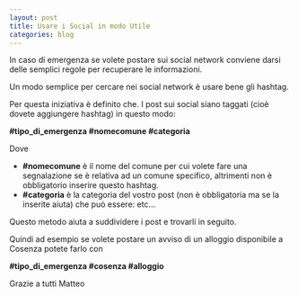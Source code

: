```yaml
---
layout: post
title: Usare i Social in modo Utile
categories: blog
---
```


In caso di emergenza se volete postare sui social network conviene darsi delle semplici regole per recuperare le informazioni.

Un modo semplice per cercare nei social network è usare bene gli hashtag.

Per questa iniziativa è definito che. I post sui social siano taggati (cioè dovete aggiungere hashtag) in questo modo:

**#tipo_di_emergenza #nomecomune #categoria**

Dove

- **#nomecomune** è il nome del comune per cui volete fare una segnalazione se è relativa ad un comune specifico, altrimenti non è obbligatorio inserire questo hashtag.
- **#categoria** è la categoria del vostro post (non è obbligatoria ma se la inserite aiuta) che può essere:
 etc...

Questo metodo aiuta a suddividere i post e trovarli in seguito.

Quindi ad esempio se volete postare un avviso di un alloggio disponibile a Cosenza potete farlo con

**#tipo_di_emergenza #cosenza #alloggio**

Grazie a tutti
Matteo
